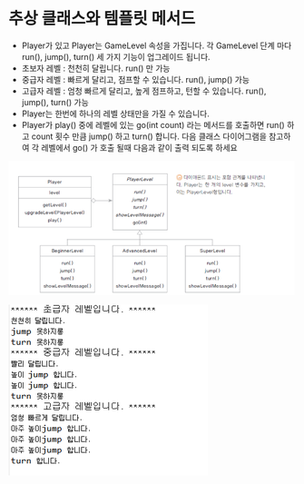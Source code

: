 추상 클래스와 템플릿 메서드
=============
* Player가 있고 Player는 GameLevel 속성을 가집니다. 각 GameLevel 단계 마다 run(), jump(), turn() 세 가지 기능이 업그레이드 됩니다.
* 초보자 레벨 : 천천히 달립니다. run() 만 가능
* 중급자 레벨 : 빠르게 달리고, 점프할 수 있습니다. run(), jump() 가능
* 고급자 레벨 : 엄청 빠르게 달리고, 높게 점프하고, 턴할 수 있습니다. run(), jump(), turn() 가능
* Player는 한번에 하나의 레벨 상태만을 가질 수 있습니다.
* Player가 play() 중에 레벨에 있는 go(int count) 라는 메서드를 호출하면 run() 하고 count 횟수 만큼 jump() 하고 turn() 합니다. 다음 클래스 다이어그램을 참고하여 각 레벨에서 go() 가 호출 될때 다음과 같이 출력 되도록 하세요

![player.png](player.png)

![out.png](out.png)